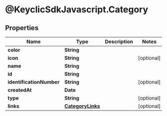 # @KeyclicSdkJavascript.Category

## Properties
Name | Type | Description | Notes
------------ | ------------- | ------------- | -------------
**color** | **String** |  | 
**icon** | **String** |  | [optional] 
**name** | **String** |  | 
**id** | **String** |  | 
**identificationNumber** | **String** |  | [optional] 
**createdAt** | **Date** |  | 
**type** | **String** |  | [optional] 
**links** | [**CategoryLinks**](CategoryLinks.md) |  | [optional] 


